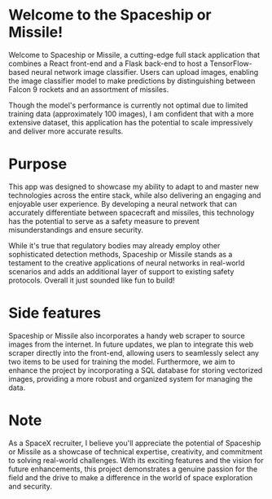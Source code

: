 # Welcome to the Spaceship or Missile!
Welcome to Spaceship or Missile, a cutting-edge full stack application that combines a React front-end and a Flask back-end to host a TensorFlow-based neural network image classifier. Users can upload images, enabling the image classifier model to make predictions by distinguishing between Falcon 9 rockets and an assortment of missiles.

Though the model's performance is currently not optimal due to limited training data (approximately 100 images), I am confident that with a more extensive dataset, this application has the potential to scale impressively and deliver more accurate results.

# Purpose
This  app was designed to showcase my ability to adapt to and master new technologies across the entire stack, while also delivering an engaging and enjoyable user experience. By developing a neural network that can accurately differentiate between spacecraft and missiles, this technology has the potential to serve as a safety measure to prevent misunderstandings and ensure security.

While it's true that regulatory bodies may already employ other sophisticated detection methods, Spaceship or Missile stands as a testament to the creative applications of neural networks in real-world scenarios and adds an additional layer of support to existing safety protocols. Overall it just sounded like fun to build!


# Side features
Spaceship or Missile also incorporates a handy web scraper to source images from the internet. In future updates, we plan to integrate this web scraper directly into the front-end, allowing users to seamlessly select any two items to be used for training the model. Furthermore, we aim to enhance the project by incorporating a SQL database for storing vectorized images, providing a more robust and organized system for managing the data.


# Note
As a SpaceX recruiter, I believe you'll appreciate the potential of Spaceship or Missile as a showcase of technical expertise, creativity, and commitment to solving real-world challenges. With its exciting features and the vision for future enhancements, this project demonstrates a genuine passion for the field and the drive to make a difference in the world of space exploration and security.
